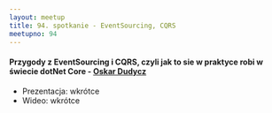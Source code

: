 ```yaml
---
layout: meetup
title: 94. spotkanie - EventSourcing, CQRS
meetupno: 94
---
```


#### Przygody z EventSourcing i CQRS, czyli jak to sie w praktyce robi w świecie dotNet Core - [Oskar Dudycz](http://oskar-dudycz.pl)
* Prezentacja: wkrótce
* Wideo: wkrótce
